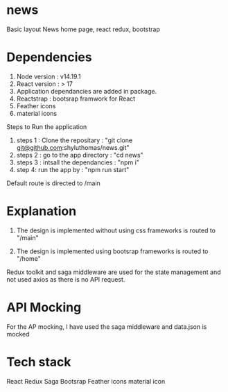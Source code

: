 # news
Basic layout News home page, react redux, bootstrap

# Dependencies
1. Node version : v14.19.1
2. React version : > 17
3. Application dependancies are added in package.
4. Reactstrap : bootsrap framwork for React
5. Feather icons
6. material icons


Steps to Run the application

1. steps 1 : Clone the repositary : "git clone git@github.com:shyluthomas/news.git"
2. steps 2 :  go to the app directory : "cd news"
3. steps 3 : intsall the dependancies : "npm i"
4. step 4: run the app by : "npm run start"

Default route is directed to /main

# Explanation
1. The design is implemented without using css frameworks is routed to "/main"

2. The design is implemented  using bootsrap frameworks is routed to "/home"
    
Redux toolkit and saga middleware are used for the state management and not used axios as there is no API request.

# API Mocking
For the AP mocking, I have used the saga middleware and data.json is mocked


# Tech stack
React
Redux
Saga
Bootsrap
Feather icons
material icon






